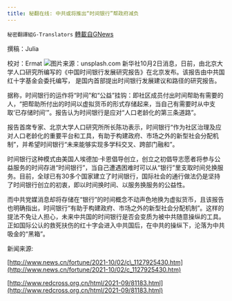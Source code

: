 ```yaml
---
title: 秘翻在线: 中共或将推出“时间银行”帮政府减负
---
```

`秘密翻譯組G-Translators` [轉載自GNews](https://gnews.org/zh-hans/1569259/)

撰稿：Julia

校对：Ermat
![](https://assets.gnews.org/wp-content/uploads/2021/10/alfons-morales-b-qzfDoDC6o-unsplash.jpg)图片来源：unsplash.com
新华社10月2日消息，日前，由北京大学人口研究所编写的《中国时间银行发展研究报告》在北京发布。该报告由中共国红十字基金会委托编写， 是国内首部提出时间银行发展建议和路径的研究报告。

据称，时间银行的运作将“时间”和“公益”挂钩：即社区成员付出时间帮助有需要的人，“把帮助所付出的时间以虚拟货币的形式存储起来，当自己有需要时从中支取‘已存储时间’”。报告认为时间银行是应对“人口老龄化的第三条道路”。

报告首席专家、北京大学人口研究所所长陈功表示，时间银行“作为社区治理及应对人口老龄化的重要平台和工具，有助于构建政府、市场之外的新型社会分配机制”，并希望时间银行“未来能够实现多学科交叉、跨部门融和”。

时间银行这种模式由美国人埃德加·卡恩倡导创立，创立之初倡导志愿者将参与公益服务的时间存进“时间银行”，当自己遭遇困难时可以从“银行”里支取时间兑换服务。目前，全球已有30多个国家建立了时间银行，国际社会的通行做法仍是坚持了时间银行创立的初衷，即以时间换时间、以服务换服务的公益性。

而中共党媒消息却将存储在“银行”的时间概念不动声色地换为虚拟货币，且该报告也明确指出，时间银行“有助于构建政府、市场之外的新型社会分配机制”。这样的提法不免让人担心，未来中共国的时间银行是否会变质为被中共随意操纵的工具。正如国际公认的救死扶伤的红十字会进入中共国后，在中共的操纵下，沦落为中共吸金的“黑箱”。

新闻来源:

[http://www.news.cn/fortune/2021-10/02/c\_1127925430.htm](http://www.news.cn/fortune/2021-10/02/c_1127925430.htm)

[http://www.redcross.org.cn/html/2021-09/81183.html](http://www.redcross.org.cn/html/2021-09/81183.html)
